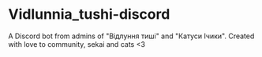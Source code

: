 # Vidlunnia_tushi-discord
A Discord bot from admins of "Відлуння тиші" and "Катуси Ічики". Created with love to community, sekai and cats &lt;3  

